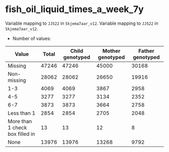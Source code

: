 # fish_oil_liquid_times_a_week_7y
Variable mapping to `JJ522` in `Skjema7aar_v12`.
Variable mapping to `JJ522` in `Skjema7aar_v12`.
- Number of values:

| Value | Total | Child genotyped | Mother genotyped | Father genotyped |
| ----- | ----- | --------------- | ---------------- | ---------------- |
| Missing | 47246 | 47246 | 45000 | 30168 |
| Non-missing | 28062 | 28062 | 26650 | 19916 |
| 1-3 | 4069 | 4069 | 3867 |2958 |
| 4-5 | 3277 | 3277 | 3134 |2352 |
| 6-7 | 3873 | 3873 | 3664 |2758 |
| Less than 1 | 2854 | 2854 | 2705 |2048 |
| More than 1 check box filled in | 13 | 13 | 12 |8 |
| None | 13976 | 13976 | 13268 |9792 |



